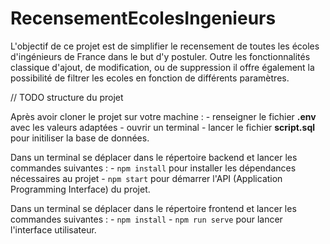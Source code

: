# RecensementEcolesIngenieurs

L'objectif de ce projet est de simplifier le recensement de toutes les écoles d'ingénieurs de France dans le but d'y postuler. Outre les fonctionnalités classique d'ajout, de modification, ou de suppression il offre également la possibilité de filtrer les ecoles en fonction de différents paramètres.

// TODO structure du projet

Après avoir cloner le projet sur votre machine :
    - renseigner le fichier **.env** avec les valeurs adaptées
    - ouvrir un terminal
    - lancer le fichier **script.sql** pour initiliser la base de données.

Dans un terminal se déplacer dans le répertoire backend et lancer les commandes suivantes :
    - ```npm install``` pour installer les dépendances nécessaires au projet
    - ```npm start``` pour démarrer l'API (Application Programming Interface) du projet.

Dans un terminal se déplacer dans le répertoire frontend et lancer les commandes suivantes :
    - ```npm install```
    - ```npm run serve``` pour lancer l'interface utilisateur.